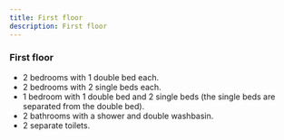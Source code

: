 ```yaml
---
title: First floor
description: First floor
---
```


### First floor

- 2 bedrooms with 1 double bed each.
- 2 bedrooms with 2 single beds each.
- 1 bedroom with 1 double bed and 2 single beds (the single beds are separated from the double bed).
- 2 bathrooms with a shower and double washbasin.
- 2 separate toilets.
